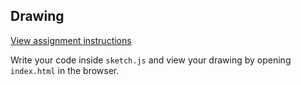 ## Drawing

[View assignment instructions](http://creativecomputing-s16.github.io/assignments/drawing.html)

Write your code inside `sketch.js` and view your drawing by opening `index.html` in the browser.
